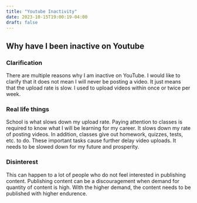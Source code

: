 ```yaml
---
title: "Youtube Inactivity"
date: 2023-10-15T19:00:19-04:00
draft: false
---
```


## Why have I been inactive on Youtube

### Clarification
There are multiple reasons why I am inactive on YouTube. I would like to clarify that it does not mean I will never be posting a video. It just means that the upload rate is slow. I used to upload videos within once or twice per week. 

### Real life things
School is what slows down my upload rate. Paying attention to classes is required to know what I will be learning for my career. It slows down my rate of posting videos. In addition, classes give out homework, quizzes, tests, etc. to do. These important tasks cause further delay video uploads. It needs to be slowed down for my future and prosperity.

### Disinterest
This can happen to a lot of people who do not feel interested in publishing content. Publishing content can be a discouragement when demand for quantity of content is high. With the higher demand, the content needs to be published with higher endurence.

